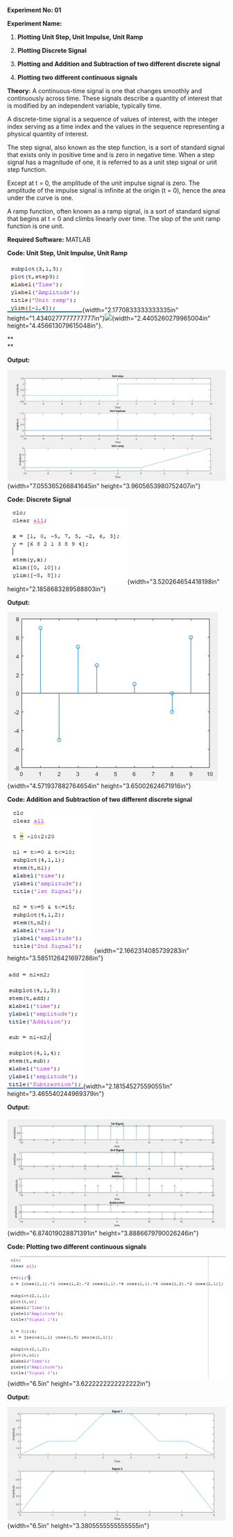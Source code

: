 **Experiment No: 01**

**Experiment Name:**

1.  **Plotting Unit Step, Unit Impulse, Unit Ramp**

2.  **Plotting Discrete Signal**

3.  **Plotting and Addition and Subtraction of two different discrete signal**

4.  **Plotting two different continuous signals**

**Theory:** A continuous-time signal is one that changes smoothly and
continuously across time. These signals describe a quantity of interest
that is modified by an independent variable, typically time.

A discrete-time signal is a sequence of values of interest, with the
integer index serving as a time index and the values in the sequence
representing a physical quantity of interest.

The step signal, also known as the step function, is a sort of standard
signal that exists only in positive time and is zero in negative time.
When a step signal has a magnitude of one, it is referred to as a unit
step signal or unit step function.

Except at t = 0, the amplitude of the unit impulse signal is zero. The
amplitude of the impulse signal is infinite at the origin (t = 0), hence
the area under the curve is one.

A ramp function, often known as a ramp signal, is a sort of standard
signal that begins at t = 0 and climbs linearly over time. The slop of
the unit ramp function is one unit.

**Required Software:** MATLAB

**Code: Unit Step, Unit Impulse, Unit Ramp**

![](01_DSP/media/image2.png){width="2.1770833333333335in"
height="1.4340277777777777in"}![](vertopal_320415702d1143ec96b6d23607528e27/media/image3.png){width="2.4405260279965004in"
height="4.456613079615048in"}.

**\
**

**Output:**

![](01_DSP/media/image4.png){width="7.055365266841645in"
height="3.9605653980752407in"}

**Code: Discrete Signal**

![](01_DSP/media/image5.png){width="3.520264654418198in"
height="2.1858683289588803in"}

**Output:**

![](01_DSP/media/image6.png){width="4.571937882764654in"
height="3.65002624671916in"}

**Code: Addition and Subtraction of two different discrete signal**

![](01_DSP/media/image7.png){width="2.1662314085739283in"
height="3.5851126421697286in"}

![](01_DSP/media/image8.png){width="2.181545275590551in"
height="3.465540244969379in"}

**Output:**

![](01_DSP/media/image9.png){width="6.874019028871391in"
height="3.8886679790026246in"}

**Code: Plotting two different continuous signals**

![](01_DSP/media/image10.png){width="6.5in"
height="3.6222222222222222in"}

**Output:**

![](01_DSP/media/image11.png){width="6.5in"
height="3.3805555555555555in"}
